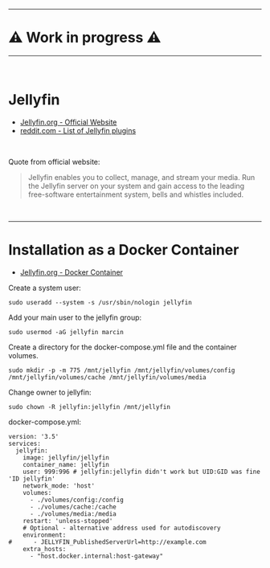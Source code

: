 
-------------

# ⚠ Work in progress ⚠

-------------


</br>


# Jellyfin

- [Jellyfin.org - Official Website](https://jellyfin.org/)
- [reddit.com - List of Jellyfin plugins](https://www.reddit.com/r/jellyfin/comments/ozncze/list_of_all_known_jellyfin_plugin_repositories/)

</br>

Quote from official website: 
> Jellyfin enables you to collect, manage, and stream your media. Run the Jellyfin server on your system and gain access to the leading free-software entertainment system, bells and whistles included.

</br>

------------

# Installation as a Docker Container

- [Jellyfin.org - Docker Container](https://jellyfin.org/docs/general/installation/container#docker)

Create a system user:  
```shell
sudo useradd --system -s /usr/sbin/nologin jellyfin
```

Add your main user to the jellyfin group: 

```shell
sudo usermod -aG jellyfin marcin
```

Create a directory for the docker-compose.yml file and the container volumes.

```shell
sudo mkdir -p -m 775 /mnt/jellyfin /mnt/jellyfin/volumes/config /mnt/jellyfin/volumes/cache /mnt/jellyfin/volumes/media
```


Change owner to jellyfin:  
```shell
sudo chown -R jellyfin:jellyfin /mnt/jellyfin
```

docker-compose.yml:  
```shell
version: '3.5'
services:
  jellyfin:
    image: jellyfin/jellyfin
    container_name: jellyfin
    user: 999:996 # jellyfin:jellyfin didn't work but UID:GID was fine 'ID jellyfin'
    network_mode: 'host'
    volumes:
      - ./volumes/config:/config
      - ./volumes/cache:/cache
      - ./volumes/media:/media
    restart: 'unless-stopped'
    # Optional - alternative address used for autodiscovery
    environment:
#      - JELLYFIN_PublishedServerUrl=http://example.com
    extra_hosts:
      - "host.docker.internal:host-gateway"
```